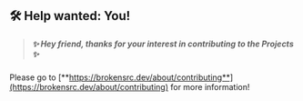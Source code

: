## 🛠️ Help wanted: You!

> ##### ✨ Hey friend, thanks for your interest in contributing to the Projects ✨

Please go to [**https://brokensrc.dev/about/contributing**](https://brokensrc.dev/about/contributing) for more information!
